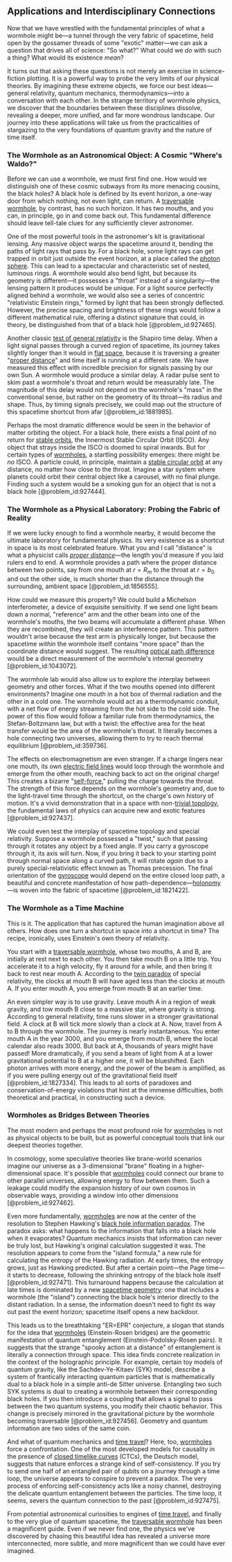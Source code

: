 ## Applications and Interdisciplinary Connections

Now that we have wrestled with the fundamental principles of what a wormhole might be—a tunnel through the very fabric of spacetime, held open by the gossamer threads of some "exotic" matter—we can ask a question that drives all of science: "So what?" What could we *do* with such a thing? What would its existence *mean*?

It turns out that asking these questions is not merely an exercise in science-fiction plotting. It is a powerful way to probe the very limits of our physical theories. By imagining these extreme objects, we force our best ideas—general relativity, quantum mechanics, thermodynamics—into a conversation with each other. In the strange territory of wormhole physics, we discover that the boundaries between these disciplines dissolve, revealing a deeper, more unified, and far more wondrous landscape. Our journey into these applications will take us from the practicalities of stargazing to the very foundations of quantum gravity and the nature of time itself.

### The Wormhole as an Astronomical Object: A Cosmic "Where's Waldo?"

Before we can use a wormhole, we must first find one. How would we distinguish one of these cosmic subways from its more menacing cousins, the black holes? A black hole is defined by its event horizon, a one-way door from which nothing, not even light, can return. A [traversable wormhole](@article_id:267054), by contrast, has no such horizon. It has two mouths, and you can, in principle, go in and come back out. This fundamental difference should leave tell-tale clues for any sufficiently clever astronomer.

One of the most powerful tools in the astronomer's kit is gravitational lensing. Any massive object warps the spacetime around it, bending the paths of light rays that pass by. For a black hole, some light rays can get trapped in orbit just outside the event horizon, at a place called the [photon sphere](@article_id:158948). This can lead to a spectacular and characteristic set of nested, luminous rings. A wormhole would also bend light, but because its geometry is different—it possesses a "throat" instead of a singularity—the lensing pattern it produces would be unique. For a light source perfectly aligned behind a wormhole, we would also see a series of concentric "relativistic Einstein rings," formed by light that has been strongly deflected. However, the precise spacing and brightness of these rings would follow a different mathematical rule, offering a distinct signature that could, in theory, be distinguished from that of a black hole [@problem_id:927465].

Another classic [test of general relativity](@article_id:268595) is the Shapiro time delay. When a light signal passes through a curved region of spacetime, its journey takes slightly longer than it would in [flat space](@article_id:204124), because it is traversing a greater "[proper distance](@article_id:161558)" and time itself is running at a different rate. We have measured this effect with incredible precision for signals passing by our own Sun. A wormhole would produce a similar delay. A radar pulse sent to skim past a wormhole's throat and return would be measurably late. The magnitude of this delay would not depend on the wormhole's "mass" in the conventional sense, but rather on the geometry of its throat—its radius and shape. Thus, by timing signals precisely, we could map out the structure of this spacetime shortcut from afar [@problem_id:1881985].

Perhaps the most dramatic difference would be seen in the behavior of matter orbiting the object. For a black hole, there exists a final point of no return for [stable orbits](@article_id:176585), the Innermost Stable Circular Orbit (ISCO). Any object that strays inside the ISCO is doomed to spiral inwards. But for certain types of [wormholes](@article_id:158393), a startling possibility emerges: there might be *no* ISCO. A particle could, in principle, maintain a [stable circular orbit](@article_id:171900) at any distance, no matter how close to the throat. Imagine a star system where planets could orbit their central object like a carousel, with no final plunge. Finding such a system would be a smoking gun for an object that is not a black hole [@problem_id:927444].

### The Wormhole as a Physical Laboratory: Probing the Fabric of Reality

If we were lucky enough to find a wormhole nearby, it would become the ultimate laboratory for fundamental physics. Its very existence as a shortcut in space is its most celebrated feature. What you and I call "distance" is what a physicist calls *[proper distance](@article_id:161558)*—the length you'd measure if you laid rulers end to end. A wormhole provides a path where the proper distance between two points, say from one mouth at $r=R_m$ to the throat at $r=b_0$ and out the other side, is much shorter than the distance through the surrounding, ambient space [@problem_id:1856555].

How could we measure this property? We could build a Michelson interferometer, a device of exquisite sensitivity. If we send one light beam down a normal, "reference" arm and the other beam into one of the wormhole's mouths, the two beams will accumulate a different phase. When they are recombined, they will create an interference pattern. This pattern wouldn't arise because the test arm is physically longer, but because the spacetime *within* the wormhole itself contains "more space" than the coordinate distance would suggest. The resulting [optical path difference](@article_id:177872) would be a direct measurement of the wormhole's internal geometry [@problem_id:1043072].

The wormhole lab would also allow us to explore the interplay between geometry and other forces. What if the two mouths opened into different environments? Imagine one mouth in a hot box of thermal radiation and the other in a cold one. The wormhole would act as a thermodynamic conduit, with a net flow of energy streaming from the hot side to the cold side. The power of this flow would follow a familiar rule from thermodynamics, the Stefan-Boltzmann law, but with a twist: the effective area for the heat transfer would be the area of the wormhole's throat. It literally becomes a hole connecting two universes, allowing them to try to reach thermal equilibrium [@problem_id:359736].

The effects on electromagnetism are even stranger. If a charge lingers near one mouth, its own [electric field lines](@article_id:276515) would loop through the wormhole and emerge from the other mouth, reaching back to act on the original charge! This creates a bizarre "[self-force](@article_id:270289)," pulling the charge towards the throat. The strength of this force depends on the wormhole's geometry and, due to the light-travel time through the shortcut, on the charge's own history of motion. It's a vivid demonstration that in a space with non-[trivial topology](@article_id:153515), the fundamental laws of physics can acquire new and exotic features [@problem_id:927437].

We could even test the interplay of spacetime topology and special relativity. Suppose a wormhole possessed a "twist," such that passing through it rotates any object by a fixed angle. If you carry a gyroscope through it, its axis will turn. Now, if you bring it back to your starting point through normal space along a curved path, it will rotate *again* due to a purely special-relativistic effect known as Thomas precession. The final orientation of the [gyroscope](@article_id:172456) would depend on the entire closed loop path, a beautiful and concrete manifestation of how path-dependence—[holonomy](@article_id:136557)—is woven into the fabric of spacetime [@problem_id:1821422].

### The Wormhole as a Time Machine

This is it. The application that has captured the human imagination above all others. How does one turn a shortcut in space into a shortcut in time? The recipe, ironically, uses Einstein's own theory of relativity.

You start with a [traversable wormhole](@article_id:267054), whose two mouths, A and B, are initially at rest next to each other. You then take mouth B on a little trip. You accelerate it to a high velocity, fly it around for a while, and then bring it back to rest near mouth A. According to the [twin paradox](@article_id:272336) of special relativity, the clocks at mouth B will have aged less than the clocks at mouth A. If you enter mouth A, you emerge from mouth B at an earlier time.

An even simpler way is to use gravity. Leave mouth A in a region of weak gravity, and tow mouth B close to a massive star, where gravity is strong. According to general relativity, time runs slower in a stronger gravitational field. A clock at B will tick more slowly than a clock at A. Now, travel from A to B through the wormhole. The journey is nearly instantaneous. You enter mouth A in the year 3000, and you emerge from mouth B, where the local calendar also reads 3000. But back at A, thousands of years might have passed! More dramatically, if you send a beam of light from A at a lower gravitational potential to B at a higher one, it will be blueshifted. Each photon arrives with more energy, and the power of the beam is amplified, as if you were pulling energy out of the gravitational field itself [@problem_id:1827334]. This leads to all sorts of paradoxes and conservation-of-energy violations that hint at the immense difficulties, both theoretical and practical, in constructing such a device.

### Wormholes as Bridges Between Theories

The most modern and perhaps the most profound role for [wormholes](@article_id:158393) is not as physical objects to be built, but as powerful conceptual tools that link our deepest theories together.

In cosmology, some speculative theories like brane-world scenarios imagine our universe as a 3-dimensional "brane" floating in a higher-dimensional space. It's possible that [wormholes](@article_id:158393) could connect our brane to other parallel universes, allowing energy to flow between them. Such a leakage could modify the expansion history of our own cosmos in observable ways, providing a window into other dimensions [@problem_id:927462].

Even more fundamentally, [wormholes](@article_id:158393) are now at the center of the resolution to Stephen Hawking's [black hole information paradox](@article_id:139646). The paradox asks: what happens to the information that falls into a black hole when it evaporates? Quantum mechanics insists that information can never be truly lost, but Hawking's original calculation suggested it was. The resolution appears to come from the "island formula," a new rule for calculating the entropy of the Hawking radiation. At early times, the entropy grows, just as Hawking predicted. But after a certain point—the Page time—it starts to decrease, following the shrinking entropy of the black hole itself [@problem_id:927471]. This turnaround happens because the calculation at late times is dominated by a new [spacetime geometry](@article_id:139003): one that includes a wormhole (the "island") connecting the black hole's interior directly to the distant radiation. In a sense, the information doesn't need to fight its way out past the event horizon; spacetime itself opens a new backdoor.

This leads us to the breathtaking "ER=EPR" conjecture, a slogan that stands for the idea that [wormholes](@article_id:158393) (Einstein-Rosen bridges) are the geometric manifestation of quantum entanglement (Einstein-Podolsky-Rosen pairs). It suggests that the strange "spooky action at a distance" of entanglement is literally a connection through space. This idea finds concrete realization in the context of the holographic principle. For example, certain toy models of quantum gravity, like the Sachdev-Ye-Kitaev (SYK) model, describe a system of frantically interacting quantum particles that is mathematically dual to a black hole in a simple anti-de Sitter universe. Entangling two such SYK systems is dual to creating a wormhole between their corresponding black holes. If you then introduce a coupling that allows a signal to pass between the two quantum systems, you modify their chaotic behavior. This change is precisely mirrored in the gravitational picture by the wormhole becoming traversable [@problem_id:927456]. Geometry and quantum information are two sides of the same coin.

And what of quantum mechanics and [time travel](@article_id:187883)? Here, too, [wormholes](@article_id:158393) force a confrontation. One of the most developed models for causality in the presence of [closed timelike curves](@article_id:161371) (CTCs), the Deutsch model, suggests that nature enforces a strange kind of self-consistency. If you try to send one half of an entangled pair of qubits on a journey through a time loop, the universe appears to conspire to prevent a paradox. The very process of enforcing self-consistency acts like a noisy channel, destroying the delicate quantum entanglement between the particles. The time loop, it seems, severs the quantum connection to the past [@problem_id:927475].

From potential astronomical curiosities to engines of [time travel](@article_id:187883), and finally to the very glue of quantum spacetime, the [traversable wormhole](@article_id:267054) has been a magnificent guide. Even if we never find one, the physics we've discovered by chasing this beautiful idea has revealed a universe more interconnected, more subtle, and more magnificent than we could have ever imagined.